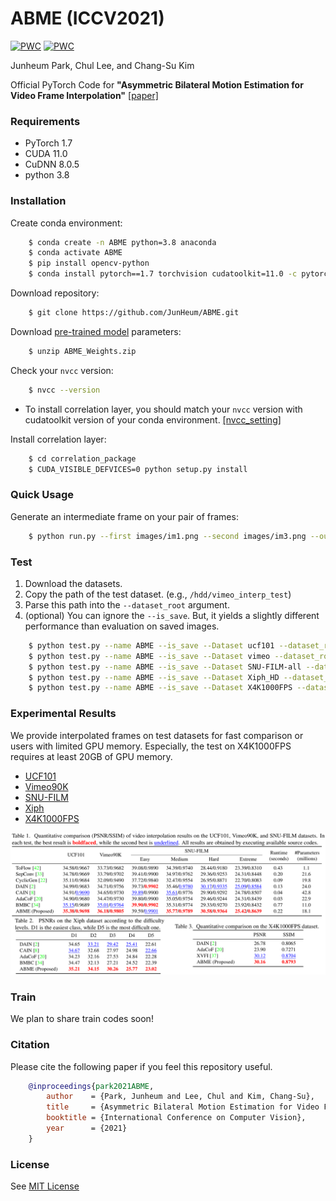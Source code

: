 # ABME (ICCV2021)
[![PWC](https://img.shields.io/endpoint.svg?url=https://paperswithcode.com/badge/asymmetric-bilateral-motion-estimation-for/video-frame-interpolation-on-vimeo90k)](https://paperswithcode.com/sota/video-frame-interpolation-on-vimeo90k?p=asymmetric-bilateral-motion-estimation-for)
[![PWC](https://img.shields.io/endpoint.svg?url=https://paperswithcode.com/badge/asymmetric-bilateral-motion-estimation-for/video-frame-interpolation-on-x4k1000fps)](https://paperswithcode.com/sota/video-frame-interpolation-on-x4k1000fps?p=asymmetric-bilateral-motion-estimation-for)


Junheum Park,
Chul Lee,
and Chang-Su Kim

Official PyTorch Code for **"Asymmetric Bilateral Motion Estimation for Video Frame Interpolation"** [[paper]](https://arxiv.org/abs/2108.06815)

### Requirements
- PyTorch 1.7
- CUDA 11.0
- CuDNN 8.0.5
- python 3.8

### Installation
Create conda environment:
```bash
    $ conda create -n ABME python=3.8 anaconda
    $ conda activate ABME
    $ pip install opencv-python
    $ conda install pytorch==1.7 torchvision cudatoolkit=11.0 -c pytorch
```
Download repository:
```bash
    $ git clone https://github.com/JunHeum/ABME.git
```
Download [pre-trained model](https://drive.google.com/u/0/uc?id=1fRLxZ0rYjto2yI1nHuUQ1-OsNkYqq-mL&export=download) parameters:
```bash
    $ unzip ABME_Weights.zip
```
Check your `nvcc` version:
```bash
    $ nvcc --version
```
- To install correlation layer, you should match your `nvcc` version with cudatoolkit version of your conda environment. [[nvcc_setting]](https://github.com/JunHeum/ABME/blob/main/correlation_package/nvcc%20setting.md)

Install correlation layer:
```bash
    $ cd correlation_package
    $ CUDA_VISIBLE_DEFVICES=0 python setup.py install
```
### Quick Usage
Generate an intermediate frame on your pair of frames:
```bash
    $ python run.py --first images/im1.png --second images/im3.png --output images/im2.png
```
### Test
1. Download the datasets.
2. Copy the path of the test dataset. (e.g., `/hdd/vimeo_interp_test`)
3. Parse this path into the `--dataset_root` argument.
4. (optional) You can ignore the `--is_save`. But, it yields a slightly different performance than evaluation on saved images.
```bash
    $ python test.py --name ABME --is_save --Dataset ucf101 --dataset_root /where/is/your/ucf101_dataset/path
    $ python test.py --name ABME --is_save --Dataset vimeo --dataset_root /where/is/your/vimeo_dataset/path
    $ python test.py --name ABME --is_save --Dataset SNU-FILM-all --dataset_root /where/is/your/FILM_dataset/path
    $ python test.py --name ABME --is_save --Dataset Xiph_HD --dataset_root /where/is/your/Xiph_dataset/path
    $ python test.py --name ABME --is_save --Dataset X4K1000FPS --dataset_root /where/is/your/X4K1000FPS_dataset/path
```
### Experimental Results
We provide interpolated frames on test datasets for fast comparison or users with limited GPU memory. Especially, the test on X4K1000FPS requires at least 20GB of GPU memory.
- [UCF101](https://drive.google.com/uc?id=1xrC0jP1XfusMMMuUr87rhVkQqKrUGePk&export=download) 
- [Vimeo90K](https://drive.google.com/uc?id=1gMlkTgW5G17JUbrWhMqYjyz8L-_i6-kk&export=download)
- [SNU-FILM](https://drive.google.com/uc?id=1VloPEOQj-uKoS0tuORo5k9uAdhfOq0ys&export=download)
- [Xiph](https://drive.google.com/u/0/uc?id=163mb5xrpFN8gN7WvJfDSzuPBHTGiY19H&export=download)
- [X4K1000FPS](https://drive.google.com/uc?id=1OXyPw8_4zNWVbcd8k4Za6NDRtdTYgzbo&export=download)

![Table](/figures/Table.png "Table")
### Train
We plan to share train codes soon!
### Citation
Please cite the following paper if you feel this repository useful.
```bibtex
    @inproceedings{park2021ABME,
        author    = {Park, Junheum and Lee, Chul and Kim, Chang-Su}, 
        title     = {Asymmetric Bilateral Motion Estimation for Video Frame Interpolation}, 
        booktitle = {International Conference on Computer Vision},
        year      = {2021}
    }
```
### License
See [MIT License](https://github.com/JunHeum/ABME/blob/master/LICENSE)

